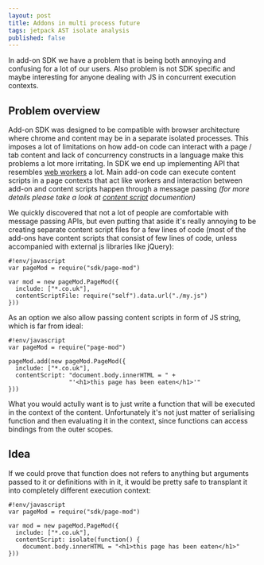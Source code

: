 ```yaml
---
layout: post
title: Addons in multi process future
tags: jetpack AST isolate analysis
published: false
---
```


In add-on SDK we have a problem that is being both annoying and confusing
for a lot of our users. Also problem is not SDK specific and maybe
interesting for anyone dealing with JS in concurrent execution contexts.

## Problem overview

Add-on SDK was designed to be compatible with browser architecture where
chrome and content may be in a separate isolated processes. This imposes
a lot of limitations on how add-on code can interact with a page / tab
content and lack of concurrency constructs in a language make this problems
a lot more irritating. In SDK we end up implementing API that resembles
[web workers][] a lot. Main add-on code can execute content scripts in a
page contexts that act like workers and interaction between add-on and
content scripts happen through a message passing _(for more details please
take a look at [content script][] documention)_

We quickly discovered that not a lot of people are comfortable with message
passing APIs, but even putting that aside it's really annoying to be creating
separate content script files for a few lines of code (most of the add-ons
have content scripts that consist of few lines of code, unless accompanied
with external js libraries like jQuery):

    #!env/javascript
    var pageMod = require("sdk/page-mod")
    
    var mod = new pageMod.PageMod({
      include: ["*.co.uk"],
      contentScriptFile: require("self").data.url("./my.js")
    }))
    
As an option we also allow passing content scripts in form of JS string, which is
far from ideal:

	#!env/javascript
	var pageMod = require("page-mod")
 
	pageMod.add(new pageMod.PageMod({
  	  include: ["*.co.uk"],
  	  contentScript: "document.body.innerHTML = " +
                 	 "'<h1>this page has been eaten</h1>'"
	}))

What you would actully want is to just write a function that will be executed
in the context of the content. Unfortunately it's not just matter of serialising
function and then evaluating it in the context, since functions can access bindings
from the outer scopes.

## Idea

If we could prove that function does not refers to anything but arguments
passed to it or definitions with in it, it would be pretty safe to transplant
it into completely different execution context:

    #!env/javascript
    var pageMod = require("sdk/page-mod")
    
    var mod = new pageMod.PageMod({
      include: ["*.co.uk"],
      contentScript: isolate(function() {
        document.body.innerHTML = "<h1>this page has been eaten</h1>"
    }))
    


[content script]:https://addons.mozilla.org/en-US/developers/docs/sdk/latest/dev-guide/guides/content-scripts/index.html
[web workers]:https://developer.mozilla.org/en-US/docs/DOM/Using_web_workers
